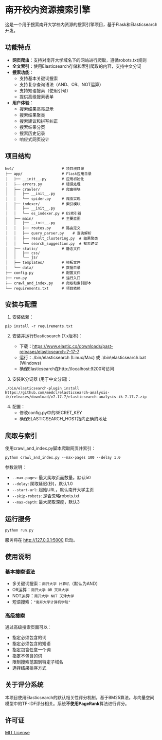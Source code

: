 # 南开校内资源搜索引擎

这是一个用于搜索南开大学校内资源的搜索引擎项目，基于Flask和Elasticsearch开发。

## 功能特点

- **网页爬虫**：支持对南开大学域名下的网站进行爬取，遵循robots.txt规则
- **全文索引**：使用Elasticsearch存储和索引爬取的内容，支持中文分词
- **搜索功能**：
  - 支持基本关键词搜索
  - 支持复杂查询语法（AND、OR、NOT运算）
  - 支持短语搜索（使用引号）
  - 提供高级搜索表单
- **用户体验**：
  - 搜索结果高亮显示
  - 搜索结果聚类
  - 搜索建议和拼写纠正
  - 搜索结果分页
  - 搜索历史记录
  - 响应式网页设计

## 项目结构

```
hw4/                      # 项目根目录
├── app/                  # Flask应用目录
│   ├── __init__.py       # 应用初始化
│   ├── errors.py         # 错误处理
│   ├── crawler/          # 爬虫模块
│   │   ├── __init__.py
│   │   └── spider.py     # 爬虫实现
│   ├── indexer/          # 索引模块
│   │   ├── __init__.py
│   │   └── es_indexer.py # ES索引器
│   ├── main/             # 主要蓝图
│   │   ├── __init__.py
│   │   ├── routes.py     # 路由定义
│   │   ├── query_parser.py    # 查询解析
│   │   ├── result_clustering.py  # 结果聚类
│   │   └── search_suggestion.py  # 搜索建议
│   ├── static/           # 静态文件
│   │   ├── css/
│   │   └── js/
│   ├── templates/        # 模板文件
│   └── data/             # 数据目录
├── config.py             # 配置文件
├── run.py                # 运行入口
├── crawl_and_index.py    # 爬取和索引脚本
└── requirements.txt      # 项目依赖
```

## 安装与配置

1. 安装依赖：
```
pip install -r requirements.txt
```

2. 安装并运行Elasticsearch (7.x版本)：
   - 下载：https://www.elastic.co/downloads/past-releases/elasticsearch-7-17-7
   - 运行：./bin/elasticsearch (Linux/Mac) 或 .\bin\elasticsearch.bat (Windows)
   - 确保Elasticsearch在http://localhost:9200可访问

3. 安装IK分词器 (用于中文分词)：
```
./bin/elasticsearch-plugin install https://github.com/medcl/elasticsearch-analysis-ik/releases/download/v7.17.7/elasticsearch-analysis-ik-7.17.7.zip
```

4. 配置：
   - 修改config.py中的SECRET_KEY
   - 确保ELASTICSEARCH_HOST指向正确的地址

## 爬取与索引

使用crawl_and_index.py脚本爬取网页并索引：

```
python crawl_and_index.py --max-pages 100 --delay 1.0
```

参数说明：
- `--max-pages`: 最大爬取页面数量，默认50
- `--delay`: 爬取延迟(秒)，默认1.0
- `--start-url`: 起始URL，默认南开大学主页
- `--skip-robots`: 是否忽略robots.txt
- `--max-depth`: 最大爬取深度，默认3

## 运行服务

```
python run.py
```

服务将在 http://127.0.0.1:5000 启动。

## 使用说明

### 基本搜索语法
- 多关键词搜索：`南开大学 计算机`（默认为AND）
- OR运算：`南开大学 OR 天津大学`
- NOT运算：`南开大学 NOT 天津大学`
- 短语搜索：`"南开大学计算机学院"`

### 高级搜索
通过高级搜索页面可以：
- 指定必须包含的词
- 指定必须包含的短语
- 指定包含任意一个词
- 指定不包含的词
- 限制搜索范围到特定子域名
- 选择结果排序方式

## 关于评分系统

本项目使用Elasticsearch的默认相关性评分机制，基于BM25算法，与向量空间模型中的TF-IDF评分相关。系统**不使用PageRank**算法进行评分。

## 许可证

[MIT License](LICENSE)
